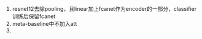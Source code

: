 1. resnet12去除pooling，且linear加上fcanet作为encoder的一部分，classifier训练后保留fcanet
2. meta-baseline中不加入att
3. 

